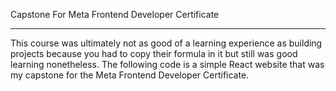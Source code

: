 Capstone For Meta Frontend Developer Certificate
****************************************
This course was ultimately not as good of a learning experience as building projects because you had to copy their formula in it but still was good learning nonetheless.
The following code is a simple React website that was my capstone for the Meta Frontend Developer Certificate.
